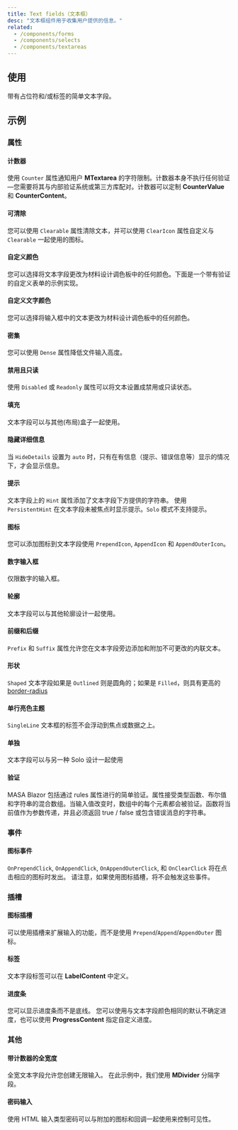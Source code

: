 ```yaml
---
title: Text fields（文本框）
desc: "文本框组件用于收集用户提供的信息。"
related:
  - /components/forms
  - /components/selects
  - /components/textareas
---
```


## 使用

带有占位符和/或标签的简单文本字段。

<text-fields-usage></text-fields-usage>

## 示例

### 属性

#### 计数器

使用 `Counter` 属性通知用户 **MTextarea** 的字符限制。计数器本身不执行任何验证—您需要将其与内部验证系统或第三方库配对。计数器可以定制 **CounterValue** 和 **CounterContent**。

<example file="" />

#### 可清除

您可以使用 `Clearable` 属性清除文本，并可以使用 `ClearIcon` 属性自定义与 `Clearable` 一起使用的图标。

<example file="" />

#### 自定义颜色

您可以选择将文本字段更改为材料设计调色板中的任何颜色。下面是一个带有验证的自定义表单的示例实现。

<example file="" />

#### 自定义文字颜色

您可以选择将输入框中的文本更改为材料设计调色板中的任何颜色。

<example file="" />

#### 密集

您可以使用 `Dense` 属性降低文件输入高度。

<example file="" />

#### 禁用且只读

使用 `Disabled` 或 `Readonly` 属性可以将文本设置成禁用或只读状态。

<example file="" />

#### 填充

文本字段可以与其他(布局)盒子一起使用。

<example file="" />

#### 隐藏详细信息

当 `HideDetails` 设置为 `auto` 时，只有在有信息（提示、错误信息等）显示的情况下，才会显示信息。

<example file="" />

#### 提示

文本字段上的 `Hint` 属性添加了文本字段下方提供的字符串。 使用 `PersistentHint` 在文本字段未被焦点时显示提示。`Solo` 模式不支持提示。

<example file="" />

#### 图标

您可以添加图标到文本字段使用 `PrependIcon`, `AppendIcon` 和 `AppendOuterIcon`。

<example file="" />

#### 数字输入框

仅限数字的输入框。

<example file="" />

#### 轮廓

文本字段可以与其他轮廓设计一起使用。

<example file="" />

#### 前缀和后缀

`Prefix` 和 `Suffix` 属性允许您在文本字段旁边添加和附加不可更改的内联文本。

<example file="" />

#### 形状

`Shaped` 文本字段如果是 `Outlined` 则是圆角的；如果是 `Filled`，则具有更高的   [border-radius](/stylesandanimations/border-radius)

<example file="" />

#### 单行亮色主题

`SingleLine` 文本框的标签不会浮动到焦点或数据之上。

<example file="" />

#### 单独

文本字段可以与另一种 Solo 设计一起使用

<example file="" />

#### 验证

MASA Blazor 包括通过 rules 属性进行的简单验证。属性接受类型函数、布尔值和字符串的混合数组。当输入值改变时，数组中的每个元素都会被验证。函数将当前值作为参数传递，并且必须返回 true / false 或包含错误消息的字符串。

<example file="" />

### 事件

#### 图标事件

`OnPrependClick`, `OnAppendClick`, `OnAppendOuterClick`, 和 `OnClearClick`  将在点击相应的图标时发出。 请注意，如果使用图标插槽，将不会触发这些事件。

<example file="" />

### 插槽

#### 图标插槽

可以使用插槽来扩展输入的功能，而不是使用 `Prepend`/`Append`/`AppendOuter` 图标。

<example file="" />

#### 标签

文本字段标签可以在 **LabelContent** 中定义。

<example file="" />

#### 进度条

您可以显示进度条而不是底线。 您可以使用与文本字段颜色相同的默认不确定进度，也可以使用 **ProgressContent** 指定自定义进度。

<example file="" />

### 其他

#### 带计数器的全宽度

全宽文本字段允许您创建无限输入。 在此示例中，我们使用 **MDivider** 分隔字段。

<example file="" />

#### 密码输入

使用 HTML 输入类型密码可以与附加的图标和回调一起使用来控制可见性。

<example file="" />